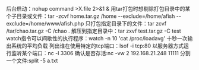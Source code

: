 后台启动：nohup command >X.file 2>&1 &
用tar打包时想剔除打包目录中的某个子目录或文件：tar -zcvf home.tar.gz   /home --exclude=/home/afish   --exclude=/home/www/afish.php
只打包指定目录下的文件：tar zcvf /tar/chao.tar.gz  -C /chao .
解压到指定目录中：tar zxvf test.tar.gz -C test
watch指令可以间歇性的执行程序：watch -n 10 'cat /proc/loadavg' 十秒一次输出系统的平均负载
列出谁在使用特定的tcp端口：lsof -i tcp:80
以服务器方式运行监听某个端口：nc -l 3306
确认是否存活:nc -vw 2 192.168.21.248 11111 
分割一个文件:split -5 a.txt